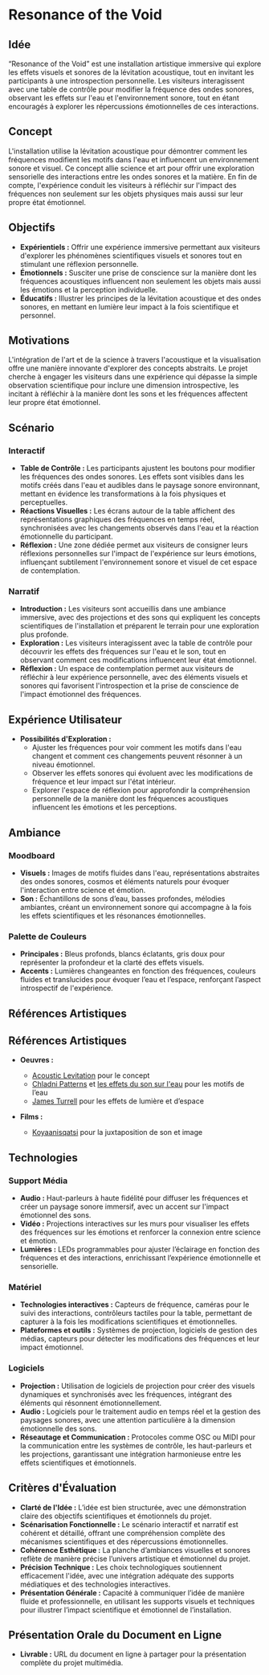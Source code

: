 # Resonance of the Void

## Idée
“Resonance of the Void” est une installation artistique immersive qui explore les effets visuels et sonores de la lévitation acoustique, tout en invitant les participants à une introspection personnelle. Les visiteurs interagissent avec une table de contrôle pour modifier la fréquence des ondes sonores, observant les effets sur l'eau et l'environnement sonore, tout en étant encouragés à explorer les répercussions émotionnelles de ces interactions.

## Concept
L'installation utilise la lévitation acoustique pour démontrer comment les fréquences modifient les motifs dans l'eau et influencent un environnement sonore et visuel. Ce concept allie science et art pour offrir une exploration sensorielle des interactions entre les ondes sonores et la matière. En fin de compte, l'expérience conduit les visiteurs à réfléchir sur l'impact des fréquences non seulement sur les objets physiques mais aussi sur leur propre état émotionnel.

## Objectifs
- **Expérientiels :** Offrir une expérience immersive permettant aux visiteurs d'explorer les phénomènes scientifiques visuels et sonores tout en stimulant une réflexion personnelle.
- **Émotionnels :** Susciter une prise de conscience sur la manière dont les fréquences acoustiques influencent non seulement les objets mais aussi les émotions et la perception individuelle.
- **Éducatifs :** Illustrer les principes de la lévitation acoustique et des ondes sonores, en mettant en lumière leur impact à la fois scientifique et personnel.

## Motivations
L'intégration de l'art et de la science à travers l'acoustique et la visualisation offre une manière innovante d'explorer des concepts abstraits. Le projet cherche à engager les visiteurs dans une expérience qui dépasse la simple observation scientifique pour inclure une dimension introspective, les incitant à réfléchir à la manière dont les sons et les fréquences affectent leur propre état émotionnel.

## Scénario
### Interactif
- **Table de Contrôle :** Les participants ajustent les boutons pour modifier les fréquences des ondes sonores. Les effets sont visibles dans les motifs créés dans l'eau et audibles dans le paysage sonore environnant, mettant en évidence les transformations à la fois physiques et perceptuelles.
- **Réactions Visuelles :** Les écrans autour de la table affichent des représentations graphiques des fréquences en temps réel, synchronisées avec les changements observés dans l'eau et la réaction émotionnelle du participant.
- **Réflexion :** Une zone dédiée permet aux visiteurs de consigner leurs réflexions personnelles sur l'impact de l'expérience sur leurs émotions, influençant subtilement l'environnement sonore et visuel de cet espace de contemplation.

### Narratif
- **Introduction :** Les visiteurs sont accueillis dans une ambiance immersive, avec des projections et des sons qui expliquent les concepts scientifiques de l'installation et préparent le terrain pour une exploration plus profonde.
- **Exploration :** Les visiteurs interagissent avec la table de contrôle pour découvrir les effets des fréquences sur l'eau et le son, tout en observant comment ces modifications influencent leur état émotionnel.
- **Réflexion :** Un espace de contemplation permet aux visiteurs de réfléchir à leur expérience personnelle, avec des éléments visuels et sonores qui favorisent l'introspection et la prise de conscience de l'impact émotionnel des fréquences.

## Expérience Utilisateur
- **Possibilités d'Exploration :**
  - Ajuster les fréquences pour voir comment les motifs dans l'eau changent et comment ces changements peuvent résonner à un niveau émotionnel.
  - Observer les effets sonores qui évoluent avec les modifications de fréquence et leur impact sur l'état intérieur.
  - Explorer l'espace de réflexion pour approfondir la compréhension personnelle de la manière dont les fréquences acoustiques influencent les émotions et les perceptions.

## Ambiance
### Moodboard
- **Visuels :** Images de motifs fluides dans l'eau, représentations abstraites des ondes sonores, cosmos et éléments naturels pour évoquer l'interaction entre science et émotion.
- **Son :** Échantillons de sons d’eau, basses profondes, mélodies ambiantes, créant un environnement sonore qui accompagne à la fois les effets scientifiques et les résonances émotionnelles.

### Palette de Couleurs
- **Principales :** Bleus profonds, blancs éclatants, gris doux pour représenter la profondeur et la clarté des effets visuels.
- **Accents :** Lumières changeantes en fonction des fréquences, couleurs fluides et translucides pour évoquer l’eau et l’espace, renforçant l’aspect introspectif de l'expérience.

## Références Artistiques
## Références Artistiques

- **Oeuvres :**
  - [Acoustic Levitation](https://www.ancient-origins.net/news-science-space-mysterious-phenomena/acoustic-levitation-floating-wave-sound-00684) pour le concept
  - [Chladni Patterns](https://youtu.be/eskZ3OORfYM) et [les effets du son sur l'eau](https://youtu.be/It83KlZ61l0) pour les motifs de l’eau
  - [James Turrell](https://youtu.be/udlzm3Ea3RE) pour les effets de lumière et d’espace


- **Films :**
  - [Koyaanisqatsi](https://www.youtube.com/watch?v=BRItSHelLr4) pour la juxtaposition de son et image


## Technologies
### Support Média
- **Audio :** Haut-parleurs à haute fidélité pour diffuser les fréquences et créer un paysage sonore immersif, avec un accent sur l'impact émotionnel des sons.
- **Vidéo :** Projections interactives sur les murs pour visualiser les effets des fréquences sur les émotions et renforcer la connexion entre science et émotion.
- **Lumières :** LEDs programmables pour ajuster l’éclairage en fonction des fréquences et des interactions, enrichissant l’expérience émotionnelle et sensorielle.

### Matériel
- **Technologies interactives :** Capteurs de fréquence, caméras pour le suivi des interactions, contrôleurs tactiles pour la table, permettant de capturer à la fois les modifications scientifiques et émotionnelles.
- **Plateformes et outils :** Systèmes de projection, logiciels de gestion des médias, capteurs pour détecter les modifications des fréquences et leur impact émotionnel.

### Logiciels
- **Projection :** Utilisation de logiciels de projection pour créer des visuels dynamiques et synchronisés avec les fréquences, intégrant des éléments qui résonnent émotionnellement.
- **Audio :** Logiciels pour le traitement audio en temps réel et la gestion des paysages sonores, avec une attention particulière à la dimension émotionnelle des sons.
- **Réseautage et Communication :** Protocoles comme OSC ou MIDI pour la communication entre les systèmes de contrôle, les haut-parleurs et les projections, garantissant une intégration harmonieuse entre les effets scientifiques et émotionnels.

## Critères d'Évaluation
- **Clarté de l'Idée :** L’idée est bien structurée, avec une démonstration claire des objectifs scientifiques et émotionnels du projet.
- **Scénarisation Fonctionnelle :** Le scénario interactif et narratif est cohérent et détaillé, offrant une compréhension complète des mécanismes scientifiques et des répercussions émotionnelles.
- **Cohérence Esthétique :** La planche d’ambiances visuelles et sonores reflète de manière précise l’univers artistique et émotionnel du projet.
- **Précision Technique :** Les choix technologiques soutiennent efficacement l'idée, avec une intégration adéquate des supports médiatiques et des technologies interactives.
- **Présentation Générale :** Capacité à communiquer l’idée de manière fluide et professionnelle, en utilisant les supports visuels et techniques pour illustrer l’impact scientifique et émotionnel de l’installation.

## Présentation Orale du Document en Ligne
- **Livrable :** URL du document en ligne à partager pour la présentation complète du projet multimédia.




